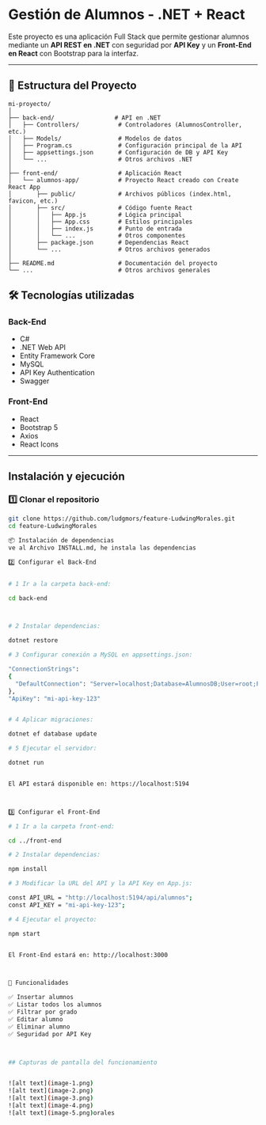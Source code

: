 #  Gestión de Alumnos - .NET + React

Este proyecto es una aplicación Full Stack que permite gestionar alumnos mediante un **API REST en .NET** con seguridad por **API Key** y un **Front-End en React** con Bootstrap para la interfaz.

---

## 📂 Estructura del Proyecto
```
mi-proyecto/
│
├── back-end/                 # API en .NET
│   ├── Controllers/           # Controladores (AlumnosController, etc.)
│   ├── Models/                # Modelos de datos
│   ├── Program.cs             # Configuración principal de la API
│   ├── appsettings.json       # Configuración de DB y API Key
│   └── ...                    # Otros archivos .NET
│
├── front-end/                 # Aplicación React
│   └── alumnos-app/           # Proyecto React creado con Create React App
│       ├── public/            # Archivos públicos (index.html, favicon, etc.)
│       ├── src/               # Código fuente React
│       │   ├── App.js         # Lógica principal
│       │   ├── App.css        # Estilos principales
│       │   ├── index.js       # Punto de entrada
│       │   └── ...            # Otros componentes
│       ├── package.json       # Dependencias React
│       └── ...                # Otros archivos generados
│
├── README.md                  # Documentación del proyecto
└── ...                        # Otros archivos generales
```

## 🛠 Tecnologías utilizadas

### Back-End
- C#
- .NET Web API
- Entity Framework Core
- MySQL
- API Key Authentication
- Swagger

### Front-End
- React
- Bootstrap 5
- Axios
- React Icons

---

##  Instalación y ejecución

### 1️⃣ Clonar el repositorio
```bash
git clone https://github.com/ludgmors/feature-LudwingMorales.git
cd feature-LudwingMorales

📦 Instalación de dependencias
ve al Archivo INSTALL.md, he instala las dependencias 

2️⃣ Configurar el Back-End

 
# 1 Ir a la carpeta back-end:

cd back-end



# 2 Instalar dependencias:

dotnet restore

# 3 Configurar conexión a MySQL en appsettings.json:

"ConnectionStrings": 
{
  "DefaultConnection": "Server=localhost;Database=AlumnosDB;User=root;Password=tu_password;"
},
"ApiKey": "mi-api-key-123"


# 4 Aplicar migraciones:

dotnet ef database update

# 5 Ejecutar el servidor:

dotnet run


El API estará disponible en: https://localhost:5194



3️⃣ Configurar el Front-End

# 1 Ir a la carpeta front-end:

cd ../front-end

# 2 Instalar dependencias:

npm install

# 3 Modificar la URL del API y la API Key en App.js:

const API_URL = "http://localhost:5194/api/alumnos";
const API_KEY = "mi-api-key-123";

# 4 Ejecutar el proyecto:

npm start


El Front-End estará en: http://localhost:3000



🛜 Funcionalidades

✅ Insertar alumnos
✅ Listar todos los alumnos
✅ Filtrar por grado
✅ Editar alumno
✅ Eliminar alumno
✅ Seguridad por API Key



## Capturas de pantalla del funcionamiento 


![alt text](image-1.png)
![alt text](image-2.png)
![alt text](image-3.png)
![alt text](image-4.png)
![alt text](image-5.png)orales 
